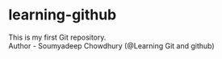 # learning-github

This is my first Git repository.
<br>
Author - Soumyadeep Chowdhury (@Learning Git and github)
